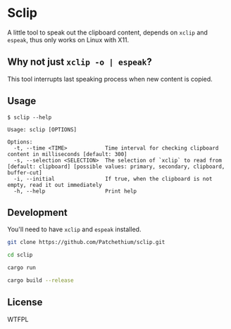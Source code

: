 # Sclip

A little tool to speak out the clipboard content, depends on `xclip` and `espeak`, thus only works on Linux with X11.

## Why not just `xclip -o | espeak`?

This tool interrupts last speaking process when new content is copied.

## Usage

```text
$ sclip --help

Usage: sclip [OPTIONS]

Options:
  -t, --time <TIME>            Time interval for checking clipboard content in milliseconds [default: 300]
  -s, --selection <SELECTION>  The selection of `xclip` to read from [default: clipboard] [possible values: primary, secondary, clipboard, buffer-cut]
  -i, --initial                If true, when the clipboard is not empty, read it out immediately
  -h, --help                   Print help
```

## Development

You'll need to have `xclip` and `espeak` installed.

```bash
git clone https://github.com/Patchethium/sclip.git

cd sclip

cargo run

cargo build --release
```

## License

WTFPL
